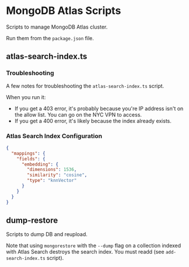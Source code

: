 # MongoDB Atlas Scripts

Scripts to manage MongoDB Atlas cluster.

Run them from the `package.json` file.

## atlas-search-index.ts

### Troubleshooting

A few notes for troubleshooting the `atlas-search-index.ts` script.

When you run it:

- If you get a 403 error, it's probably because you're IP address isn't on the allow list.
  You can go on the NYC VPN to access.
- If you get a 400 error, it's likely because the index already exists.

### Atlas Search Index Configuration

```json
{
  "mappings": {
    "fields": {
      "embedding": {
        "dimensions": 1536,
        "similarity": "cosine",
        "type": "knnVector"
      }
    }
  }
}
```

## dump-restore

Scripts to dump DB and reupload.

Note that using `mongorestore` with the `--dump` flag on a collection indexed with Atlas Search destroys
the search index. You must readd (see `add-search-index.ts` script).
